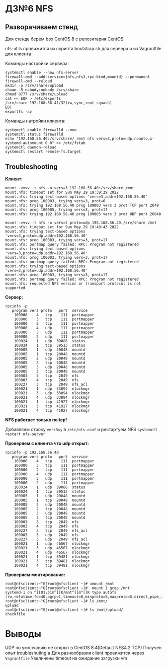 # ДЗ№6 NFS

## Разворачиваем стенд

Для стенде берем box CentOS 8 с репозитария CentOS

nfs-utils провижится из скрипта bootstrap.sh для сервера и из Vagrantfile для клиента

Команды настройки сервера:
```
systemctl enable --now nfs-server
firewall-cmd --add-service={nfs,nfs3,rpc-bind,mountd} --permanent
firewall-cmd --reload
mkdir -p /srv/share/upload
chown -R nobody:nobody /srv/share
chmod 0777 /srv/share/upload
cat << EOF > /etc/exports
/srv/share 192.168.56.41/32(rw,sync,root_squash)
EOF
exportfs -av
```

Команды натройки клиента:
```
systemctl enable firewalld --now
systemctl status firewalld
echo "192.168.56.40:/srv/share/ /mnt nfs vers=3,proto=udp,noauto,x-systemd.automount 0 0" >> /etc/fstab
systemctl daemon-reload
systemctl restart remote-fs.target
```
## Troubleshooting

**Клиент:**
```
mount -vvvv -t nfs -o vers=3 192.168.56.40:/srv/share /mnt
mount.nfs: timeout set for Sun May 29 19:39:29 2022
mount.nfs: trying text-based options 'vers=3,addr=192.168.56.40'
mount.nfs: prog 100003, trying vers=3, prot=6
mount.nfs: trying 192.168.56.40 prog 100003 vers 3 prot TCP port 2049
mount.nfs: prog 100005, trying vers=3, prot=17
mount.nfs: trying 192.168.56.40 prog 100005 vers 3 prot UDP port 20048

mount -vvvv -t nfs -o vers=3 proto=udp 192.168.56.40:/srv/share /mnt
mount.nfs: timeout set for Sun May 29 19:40:43 2022
mount.nfs: trying text-based options 'vers=3,proto=udp,addr=192.168.56.40'
mount.nfs: prog 100003, trying vers=3, prot=17
mount.nfs: portmap query failed: RPC: Program not registered
mount.nfs: trying text-based options 'vers=3,proto=udp,addr=192.168.56.40'
mount.nfs: prog 100003, trying vers=3, prot=17
mount.nfs: portmap query failed: RPC: Program not registered
mount.nfs: trying text-based options 'vers=3,proto=udp,addr=192.168.56.40'
mount.nfs: prog 100003, trying vers=3, prot=17
mount.nfs: portmap query failed: RPC: Program not registered
mount.nfs: requested NFS version or transport protocol is not supported

```
**Сервер:**
```
rpcinfo -p
   program vers proto   port  service
    100000    4   tcp    111  portmapper
    100000    3   tcp    111  portmapper
    100000    2   tcp    111  portmapper
    100000    4   udp    111  portmapper
    100000    3   udp    111  portmapper
    100000    2   udp    111  portmapper
    100024    1   udp  39086  status
    100024    1   tcp  59513  status
    100005    1   udp  20048  mountd
    100005    1   tcp  20048  mountd
    100005    2   udp  20048  mountd
    100005    2   tcp  20048  mountd
    100005    3   udp  20048  mountd
    100005    3   tcp  20048  mountd
    100003    3   tcp   2049  nfs
    100003    4   tcp   2049  nfs
    100227    3   tcp   2049  nfs_acl
    100021    1   udp  33894  nlockmgr
    100021    3   udp  33894  nlockmgr
    100021    4   udp  33894  nlockmgr
    100021    1   tcp  41927  nlockmgr
    100021    3   tcp  41927  nlockmgr
    100021    4   tcp  41927  nlockmgr
```

**NFS работает только по tcp!**

Добавляем строку `vers3=y` в `/etc/nfs.conf` и рестартуем NFS `systemctl restart nfs-server`

**Проверяем с клиента что udp открыт:**
```
rpcinfo -p 192.168.56.40
   program vers proto   port  service
    100000    4   tcp    111  portmapper
    100000    3   tcp    111  portmapper
    100000    2   tcp    111  portmapper
    100000    4   udp    111  portmapper
    100000    3   udp    111  portmapper
    100000    2   udp    111  portmapper
    100024    1   udp  39086  status
    100024    1   tcp  59513  status
    100005    1   udp  20048  mountd
    100005    1   tcp  20048  mountd
    100005    2   udp  20048  mountd
    100005    2   tcp  20048  mountd
    100005    3   udp  20048  mountd
    100005    3   tcp  20048  mountd
    100003    3   tcp   2049  nfs
    100003    4   tcp   2049  nfs
    100227    3   tcp   2049  nfs_acl
    100003    3   udp   2049  nfs
    100227    3   udp   2049  nfs_acl
    100021    1   udp  46567  nlockmgr
    100021    3   udp  46567  nlockmgr
    100021    4   udp  46567  nlockmgr
    100021    1   tcp  39481  nlockmgr
    100021    3   tcp  39481  nlockmgr
    100021    4   tcp  39481  nlockmgr

```

**Проверяем монтирование:**
```
root@nfsclient:~^G[root@nfsclient ~]# umount /mnt
root@nfsclient:~^G[root@nfsclient ~]#  mount | grep /mnt
systemd-1 on ^[[01;31m^[[K/mnt^[[m^[[K type autofs (rw,relatime,fd=40,pgrp=1,timeout=0,minproto=5,maxproto=5,direct,pipe_ino=17732)
root@nfsclient:~^G[root@nfsclient ~]# ls /mnt/
upload
root@nfsclient:~^G[root@nfsclient ~]# ls /mnt/upload/
checkfile

```

# Выводы
UDP по умолчанию не открыт в CentOS 8.4(Default NFS4.2 TCP)
Получен опыт troubleshuting'а
Для разнообразия client провижится через `Vagrantfile`
Увеличены timeout на ожидание загрузки vm
